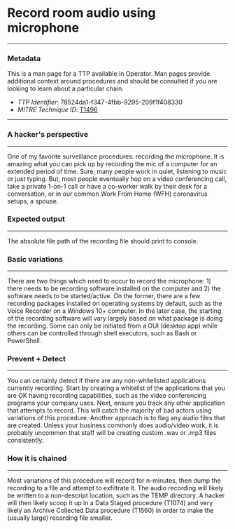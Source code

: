 
# Record room audio using microphone

---

### Metadata

This is a man page for a TTP available in Operator. Man pages provide additional context around procedures and should be consulted if you are looking to learn about a particular chain.

- *TTP Identifier*: 78524da1-f347-4fbb-9295-209f1f408330
- *MITRE Technique ID*: [T1496](https://attack.mitre.org/techniques/T1496/)

---

### A hacker's perspective

---

One of my favorite surveillance procedures: recording the microphone. It is amazing what you can pick up by recording the mic of a computer for an extended period of time. Sure, many people work in quiet, listening to music or just typing. But, most people eventually hop on a video conferencing call, take a private 1-on-1 call or have a co-worker walk by their desk for a conversation, or in our common Work From Home (WFH) coronavirus setups, a spouse. 

### Expected output

---

The absolute file path of the recording file should print to console. 

### Basic variations

---

There are two things which need to occur to record the microphone: 1) there needs to be recording software installed on the computer and 2) the software needs to be started/active. On the former, there are a few recording packages installed on operating systems by default, such as the Voice Recorder on a Windows 10+ computer. In the later case, the starting of the recording software will vary largely based on what package is doing the recording. Some can only be initiated from a GUI (desktop app) while others can be controlled through shell executors, such as Bash or PowerShell. 

### Prevent + Detect

---

You can certainly detect if there are any non-whitelisted applications currently recording. Start by creating a whitelist of the applications that you are OK having recording capabilities, such as the video conferencing programs your company uses. Next, ensure you track any other application that attempts to record. This will catch the majority of bad actors using variations of this procedure. Another approach is to flag any audio files that are created. Unless your business commonly does audio/video work, it is probably uncommon that staff will be creating custom .wav or .mp3 files consistently. 

### How it is chained

---

Most variations of this procedure will record for n-minutes, then dump the recording to a file and attempt to exfiltrate it. The audio recording will likely be written to a non-descript location, such as the TEMP directory. A hacker will then likely scoop it up in a Data Staged procedure (T1074) and very likely an Archive Collected Data procedure (T1560) in order to make the (usually large) recording file smaller. 
